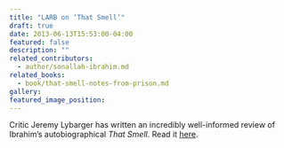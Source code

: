 ```yaml
---
title: "LARB on ‘That Smell’"
draft: true
date: 2013-06-13T15:53:00-04:00
featured: false
description: ""
related_contributors:
  - author/sonallah-ibrahim.md
related_books:
  - book/that-smell-notes-from-prison.md
gallery:
featured_image_position: 
---
```


Critic Jeremy Lybarger has written an incredibly well-informed review of Ibrahim’s autobiographical _That Smell_. Read it [here](http://lareviewofbooks.org/article.php?type=&id=1755&fulltext=1&media=#article-text-cutpoint). 

